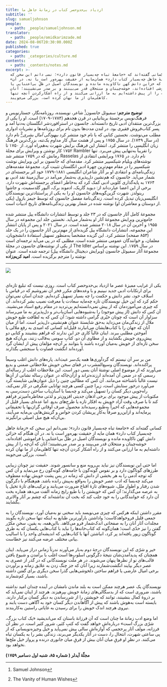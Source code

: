 ```yaml
---
title: ازدیاد بی‌حدوحصر کتاب در زمانهٔ جاهل ما
subtitle: ''
slug: samueljohnson
people:
  - path: _people/samueljohnson.md
translator:
  - path: _people/omidkarimzade.md
date: 2024-08-06T20:30:00.000Z
published: true
categories:
  - path: _categories/culture.md
contents:
  - path: _contents/notes.md
excerpt: >-
  کسانی گفته‌اند که «جامعهٔ تباه چه‌بسیار قانون دارد»؛ نمی دانم این سخن که
  «زمانهٔ جاهل چه‌بسیار کتاب دارد» همان‌مایه از حقیقت بهره‌ور است یا نه. در آن
  هنگام که خزاین دانش کهن ناکاویده مانده و نویسندگان اصیل در ظلِّ بی‌اعتنایی یا
  فراموشی افتاده‌اند، خوشه‌چینان و منتحلان قدر می‌بینند و بر صدر می‌نشینند؛ آنان
  که آنچه را از پیش داشته‌ایم به ما ارزانی می‌کنند و از راه آشکارکردن آنچه تنها
  کاهلی‌مان از ما نهان کرده است، بزرگی می‌جویند.
---
```



**توضیح مترجم:** 
سمیوئل جانسون[^1] شاعر، نویسنده، روزنامه‌نگار، جستارنویس و فرهنگ‌نویس برجستۀ بریتانیایی در قرن هجدهم (۱۷۸۴-۱۷۰۹) است. او را یکی از بزرگ‌ترین منتقدان ادبی تاریخ دانسته‌اند. جانسون در استرافوردشر انگلستان به‌دنیا آمد و پسر کتاب‌فروش فقیری بود. در لندن مدت‌ها بدون نام برای روزنامه‌ها و نشریات ادواری مطلب می‌نوشت. نخستین کتابی که با نام خود منتشر کرد *بیهودگی آمال بشری*[^2] نام دارد (در سال ۱۷۴۹). در سال ۱۷۵۵ و پس از هشت سال کار مداومِ یک‌تنه، بزرگ‌ترین فرهنگ زبان انگلیسی را منتشر کرد. انتشار این فرهنگ برایش شهرت به‌هم‌راه آورد. از ۱۷۵۰ تا ۱۷۵۲ کار نوشتن و ویرایش برای مجلۀ  Rambler را تقریباً به‌تنهایی پیش می‌برد. تنها رمانش که در ۱۷۵۹ منتشر شد Rasselas نام دارد. در ۱۷۶۵ ویرایشی انتقادی از نوشته‌های ویلیام شیکسپیر منتشر کرد. مقدمه‌ای که جانسون بر این ویرایش نوشت شیکسپیر را در مقام مهم‌ترین چهرۀ ادبی انگلستان تثبیت کرد. مجموعۀ مقدمه‌های زندگی‌نامه‌ای و انتقادی او بر آثار شاعران انگلیسی ۱۸۸۱-۱۷۷۹ خود اثر برجسته‌ای در زمینۀ نقد ادبی به‎شمار می‌آید. جانسون که هم‌نشین دل‌پذیری به‌شمار می‌آمد در سال ۱۷۶۴ به پایه‌گذاری کلوبی ادبی کمک کرد که به‌خاطر اعضای برجسته‌اش شهرت دارد. برخی از این اعضا عبارت‌اند از: دیوید گاریک، ادموند برک، آلیور گلدسمیت، و جاشوا رینولدز. شهرت گزین‌گویه‌های جانسون او را به یکی از پراستنادترین نویسندگان انگلیسی‌زبان تبدیل کرده است. زندگی‌نامۀ مفصل جانسون که توسط جیمز بازوِل (یکی از دوستان و معاشران او) نوشته شده در شمار بهترین زندگی‌نامه‌های تاریخ ادبیات است.
<br><br>
مجموعۀ کامل آثار جانسون که در ۲۳ جلد و توسط انتشارات دانشگاه ییل منتشر شده جامع‌ترین ویرایش مجموعۀ آثار او به‌شمار می‌آید. نخستین جلد این مجموعه در سال ۱۹۵۵ و آخرین آن در سال ۲۰۱۸ منتشر شده است. در سال ۲۰۲۱ و پس از پایان انتشار این مجموعه، انتشارات دانشگاه ییل گزیده‌ای از مهم‌ترین آثار جانسون را در یک جلد (۸۵۳ صفحه) منتشر کرد. این گزیده مشخصاً به‌منظور تسهیل استفادۀ دانشجویان، معلمان، و خوانندگان عمومی منتشر شده است. مطلبی که در پی می‌آید ترجمه‌ای است از یکی از نوشته‌های جانسون در مجلۀ The Idler در سال ۱۷۵۹. این نوشته براساس مجموعۀ آثار سمیوئل جانسون (ویرایش دیجیتال دانشگاه ییل) ترجمه شده است. عنوان نوشته را مترجم برگزیده است.
**امید کریم‌زاده**

----------

[^1]: Samuel Johnson
[^2]: The Vanity of Human Wishes

![](https://assets.tina.io/b6b0cb5c-4b1b-43f4-9bea-8d6867c09320/Philosophers/Samuel_Johnson_bw.jpeg)

<br>
یکی از غرایب ممیزۀ عصر ما ازدیاد بی‌حدوحصر کتاب است. روزی نیست که تبلیغ تازه‌ای برای ارتکابات ادبی جدید نبینیم و با وعده‌های مکرر فخر آن نفروشیم که در قیاس با اسلاف خود، نشر دانش و حکمت را چه بسیار تسهیل کرده‌ایم. چندان آسان نمی‌توان حکم کرد که این خیل نویسندگان تازه چه‌مایه سعادت یا معرفت نصیب بشر کرده‌اند. آن که چیزی می‌آموزدمان که از پیش نمی‌دانسته‌ایم بی‌تردید در مقام رفیع استاد می‌نشیند. آن ‌کس که دانش (از پیش موجود) را به‌شیوه‌هایی آسان‌یاب‌تر و دل‌پذیرتر به ما می‌رساند سزاوار آن است که چونان خیّری گرامی داشته شود؛ آن کس که به لطافت طبع خویش ملال از زندگی‌مان می‌زداید به‌حق شایستۀ عنوان هم‌نشینی دل‌پذیر است. اما از میان آنان که جهان را با کتاب‌هایشان می‌انبارند قلیل‌اند کسانی که امیدی به رفع ملالی یا آموختن مطلبی ببرند. اینان غالباً کاری جز این ندارند که فراهم بنشینند و کتابی دو پیشِ‌روی خویش بگشایند و از مطاوی آن دو، کتابِ سومی به‌قالب‌ زنند، بی‌آن‌که هیچ سخن تازه‌ای از خویش به‌میان آورده باشند یا بتوانند بر آن‌چه مؤلفان پیش از ایشان گرد آورده‌اند انگشت قضاوت یا سنجشی بگذارند.
<br> <br>
من بر سرِ آن نیستم که گردآوری‌ها همه یک‌سر عبث‌اند. پاره‌های دانش اغلب وسیعاً پراکنده‌اند. نویسندگان وسیع‌المشرب در قفای سخن خویش ملاحظاتی ضمنی و بدیع می‌آورند که از موضوع اصلی نوشتۀ آنان بسی دور است. این ملاحظات اغلب از رساله‌ای رسمی که در ضمن آن آمده‌اند ارزنده‌تراند و ازآن‌جاکه در عنوان رساله نشانی از آن‌ها نیست غالباً ناشناخته می‌مانند. آن کس که مطالبی چنین را ذیل عنوان‌هایی شایسته گرد می‌آورد درخور ستایش است، زیرا چنین کسی هرچند توانایی شگرفی در کار نمی‌کند، راه‌جویی دیگر کسان را تسهیل می‌کند و چه‌بسا با آسان‌یاب ساختن دست‌رسی به مکتوبات از پیش موجود برای برخی اذهان جدیتی افزون‌تر و لذتی مخاطره‌آمیزتر فراهم کند تا با صرف وقت آزاد خویش به افکار تازه یا طرح‌های بدیع. اما عده‌ای بسیار قلیل از مجموعه‌هایی که اخیراً به‌طبع رسیده‌اند محصول صرف اوقاتی گران‌بها یا تحقیقاتی پرمایه‌اند و ازاین‌رو صرفاً به‌کارِ پریشان کردن حواس و گزینش‌هایی بی‌مایه می‌آیند، بی‌آن‌که هیچ میل اصیلی برانگیزند.
<br> <br>
کسانی گفته‌اند که «جامعۀ تباه چه‌بسیار قانون دارد»؛ نمی‌دانم این سخن که «زمانۀ جاهل چه‌بسیار کتاب دارد» همان مایه از حقیقت بهره‌ور است یا نه. در آن هنگام که خزائن دانش کهن ناکاویده مانده و نویسندگان اصیل در ظلِّ بی‌اعتنایی یا فراموشی افتاده‌اند، خوشه‌چینان و منتحلان قدر می‌بینند و بر صدر می‌نشینند؛ آنان که آن‌چه را از پیش داشته‌ایم به ما ارزانی می‌کنند و از راه آشکار کردن آن‌چه تنها کاهلی‌مان از ما نهان کرده است، بزرگی می‌جویند.
<br> <br>
اما حتی این نویسندگان نیز نباید بی‌رویه منع و سانسور شوند. حقیقت نیز چونان زیبایی طرزهای گوناگون دارد و بر نفوس گونه‌گون با جامه‌های گونه‌گون رخ می‌نماید و آن‌ کس که توجه آدمی را به هر بخشی از دانش که زمانه در پسِ پشت خویش نهاده معطوف می‌کند چه‌بسا که ادب عصر خویش را به‌واقع به‌پیش رانده باشد. هم‌هنگام با دگرگون شدن رفتار و اطوارِ ملل، شیوه‌های تازۀ اقناع ضرورت می‌یابند و ترکیب‌های تازۀ تخیل پا به عرصه می‌گذارند؛ آن کس که خویشتن را با طبع رایج زمانه الفت می‌دهد هماره بخت آن دارد که خوانندگانی را به خود جلب کند که بخت آن نداشته‌اند که چشم بر آثار والاتری بگشایند.
<br> <br>
مقرر داشتن اینکه هرکس که چیزی می‌نویسد باید سخنی نو به‌میان آورد، نویسندگان را به جمعی قلیل فروخواهدکاست؛ واداشتن بارآورترین طبایع به اینکه تنها سخن تازه بگویند مجلدات آثار آنان را به صفحاتی اندک‌شمار فرو می‌کاهد. بااین‌همه، به یقین، سخنِ مکرّر گفتن را نیز حدّی است؛ همان‌گونه که کتاب‌خانه‌ها را نباید با کتاب‌هایی یکسان که به طرق گوناگون زیور‌ یافته‌اند پر کرد، انباشتن آنها با کتاب‌هایی که اندیشه‌ای واحد را با اسالیب بیانی مختلف عرضه می‌کنند نیز خطاست.
<br> <br>
خیر و شرّی که این نویسندگان درجهٔ دوم به‌بار می‌آورند ندرتاً زمانی دراز می‌پاید. اینان همچنان که پدیدآمدن‌شان نتیجهٔ دگرگونی اسلوب‌ها است اغلب با برآمدن و شیوع یافتن قالب‌های نو از نظرها پنهان می‌شوند. در هر ملّت نویسندگانی که در گذر از عصری به عصر دیگر بپایند انگشت‌شمارند زیرا آنان که جز چنگ زدن به علایق زمانه و برآوردن برخی امیال عارضی یا فراهم ساختن دلخوشی‌هایی گذرا سخن دیگری برای گفتن داشته باشند، بسیار کم‌شمارند.
<br> <br>
نویسندگانِ یک عصر هرچند ممکن است به بلند ماندن نامشان در آینده چندان امید نداشته باشند، ضروری است که از بدسگالی‌های زمانهٔ خویش بپرهیزند. هرچند از اینان نمی‌آید که بر ذروهٔ کمال بنشینند، توانند که خویشتن را از شررساندن به دیگر کسان برکنار دارند. بایسته است به‌هوش باشند که پیش از آگاهاندن دیگر کسان خود به آگاهی دست یابند و نیروی هرچند اندک خویش را برای رسیدن به غایاتی راستین به‌کاربندند.
<br> <br>
اما وضع ادب زمانهٔ ما چنان است که آن فرزانهٔ باستان که می‌اندیشید «یک کتاب بزرگ، شرّی بزرگ است» درباره‌اش خواهد گفت که کتبِ کثیر، شرور کثیر است. در نظر آن فرزانه، مولف آثار پرحجمی که آوازه‌اش سالی بیش نمی‌پاید و خیل وجیزه‌نویسانی که از پی ساعتی شهرت، انتحال را، دست در آثار یکدیگر می‌برند، زندگی بشر را به یکسان تباه می‌کنند. در نظرِ او فرقِ میان آنان بیش از فرقِ میان جانوری درنده و پرواز خیل ملخ‌ها نخواهد بود.
<br>
<br>
<div dir="auto" align="left" style="font-weight: bold"> مجلّهٔ آیدلر ( شماره ۸۵، شنبه اول دسامبر ۱۷۵۹)</div>
